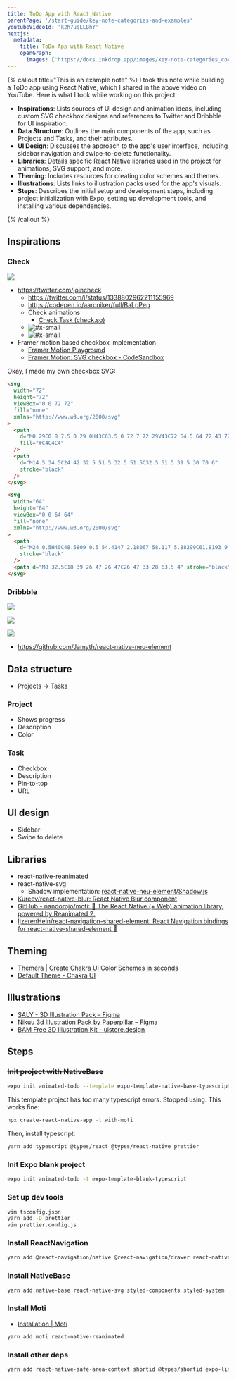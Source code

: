 ```yaml
---
title: ToDo App with React Native
parentPage: '/start-guide/key-note-categories-and-examples'
youtubeVideoId: 'k2h7usLLBhY'
nextjs:
  metadata:
    title: ToDo App with React Native
    openGraph:
      images: ['https://docs.inkdrop.app/images/key-note-categories_cover.png']
---
```


{% callout title="This is an example note" %}
I took this note while building a ToDo app using React Native, which I shared in the above video on YouTube.
Here is what I took while working on this project:

- **Inspirations**: Lists sources of UI design and animation ideas, including custom SVG checkbox designs and references to Twitter and Dribbble for UI inspiration.
- **Data Structure**: Outlines the main components of the app, such as Projects and Tasks, and their attributes.
- **UI Design**: Discusses the approach to the app's user interface, including sidebar navigation and swipe-to-delete functionality.
- **Libraries**: Details specific React Native libraries used in the project for animations, SVG support, and more.
- **Theming**: Includes resources for creating color schemes and themes.
- **Illustrations**: Lists links to illustration packs used for the app's visuals.
- **Steps**: Describes the initial setup and development steps, including project initialization with Expo, setting up development tools, and installing various dependencies.

{% /callout %}

## Inspirations

### Check

![](https://pbs.twimg.com/media/Eia2Yy_WsAAkIL8?format=jpg&name=large)

- <https://twitter.com/joincheck>
  - <https://twitter.com/i/status/1338802962211155969>
  - <https://codepen.io/aaroniker/full/BaLpPep>
  - Check animations
    - [Check Task (check.so)](https://codepen.io/aaroniker/pen/BaLpPep)
  - ![#x-small](/images/example-note_small-project-2_unchecked.png)
  - ![#x-small](/images/example-note_small-project-2_checked.png)
- Framer motion based checkbox implementation
  - [Framer Motion Playground](https://framermotionplayground.com/tutorial/checkbox)
  - [Framer Motion: SVG checkbox - CodeSandbox](https://codesandbox.io/s/framer-motion-svg-checkbox-kqm7y?file=/src/Example.tsx)

Okay, I made my own checkbox SVG:

```html
<svg
  width="72"
  height="72"
  viewBox="0 0 72 72"
  fill="none"
  xmlns="http://www.w3.org/2000/svg"
>
  <path
    d="M0 29C0 8 7.5 0 29 0H43C63.5 0 72 7 72 29V43C72 64.5 64 72 43 72H29C6 72 0 63.5 0 43V29Z"
    fill="#C4C4C4"
  />
  <path
    d="M14.5 34.5C24 42 32.5 51.5 32.5 51.5C32.5 51.5 39.5 30 70 6"
    stroke="black"
  />
</svg>

<svg
  width="64"
  height="64"
  viewBox="0 0 64 64"
  fill="none"
  xmlns="http://www.w3.org/2000/svg"
>
  <path
    d="M24 0.5H40C48.5809 0.5 54.4147 2.18067 58.117 5.88299C61.8193 9.58532 63.5 15.4191 63.5 24V40C63.5 48.5809 61.8193 54.4147 58.117 58.117C54.4147 61.8193 48.5809 63.5 40 63.5H24C15.4191 63.5 9.58532 61.8193 5.88299 58.117C2.18067 54.4147 0.5 48.5809 0.5 40V24C0.5 15.4191 2.18067 9.58532 5.88299 5.88299C9.58532 2.18067 15.4191 0.5 24 0.5Z"
    stroke="black"
  />
  <path d="M8 32.5C18 39 26 47 26 47C26 47 33 28 63.5 4" stroke="black" />
</svg>
```

### Dribbble

[![](https://cdn.dribbble.com/users/551602/screenshots/14153121/media/b88a82824f496847d76fc3f04b205b1f.png?compress=1&resize=1600x1200)](https://dribbble.com/shots/14153121-ToDo-App-Dark-Theme)

![](https://cdn.dribbble.com/users/345970/screenshots/14210741/media/e895a8753cbdbda05aaacaa93e42bbcc.png?compress=1&resize=1600x1200)

![](https://cdn.dribbble.com/users/204298/screenshots/13891655/media/c5273e8d3e7d4fc7af963793685ede6f.png?compress=1&resize=1600x1200)

- <https://github.com/Jamyth/react-native-neu-element>

## Data structure

- Projects -> Tasks

### Project

- Shows progress
- Description
- Color

### Task

- Checkbox
- Description
- Pin-to-top
- URL

## UI design

- Sidebar
- Swipe to delete

## Libraries

- react-native-reanimated
- react-native-svg
  - Shadow implementation: [react-native-neu-element/Shadow.js](https://github.com/Jamyth/react-native-neu-element/blob/master/lib/Shadow.js)
- [Kureev/react-native-blur: React Native Blur component](https://github.com/Kureev/react-native-blur)
- [GitHub - nandorojo/moti: 🐼 The React Native (+ Web) animation library, powered by Reanimated 2.](https://github.com/nandorojo/moti)
- [IjzerenHein/react-navigation-shared-element: React Navigation bindings for react-native-shared-element 💫](https://github.com/IjzerenHein/react-navigation-shared-element)

## Theming

- [Themera | Create Chakra UI Color Schemes in seconds](https://themera.vercel.app/)
- [Default Theme - Chakra UI](https://chakra-ui.com/docs/theming/theme)

## Illustrations

- [SALY - 3D Illustration Pack – Figma](https://www.figma.com/community/file/890095002328610853)
- [Nikuu 3d Illustration Pack by Paperpillar – Figma](https://www.figma.com/community/file/1000311109311441524)
- [BAM Free 3D Illustration Kit - uistore.design](https://www.uistore.design/items/bam-free-3d-illustration-kit/)

## Steps

### ~~Init project with NativeBase~~

```bash
expo init animated-todo --template expo-template-native-base-typescript
```

This template project has too many typescript errors. Stopped using.
This works fine:

```bash
npx create-react-native-app -t with-moti
```

Then, install typescript:

```bash
yarn add typescript @types/react @types/react-native prettier
```

### Init Expo blank project

```bash
expo init animated-todo -t expo-template-blank-typescript
```

### Set up dev tools

```bash
vim tsconfig.json
yarn add -D prettier
vim prettier.config.js
```

### Install ReactNavigation

```bash
yarn add @react-navigation/native @react-navigation/drawer react-native-screens
```

### Install NativeBase

```bash
yarn add native-base react-native-svg styled-components styled-system
```

### Install Moti

- [Installation | Moti](https://moti.fyi/installation)

```bash
yarn add moti react-native-reanimated
```

### Install other deps

```bash
yarn add react-native-safe-area-context shortid @types/shortid expo-linking
```
